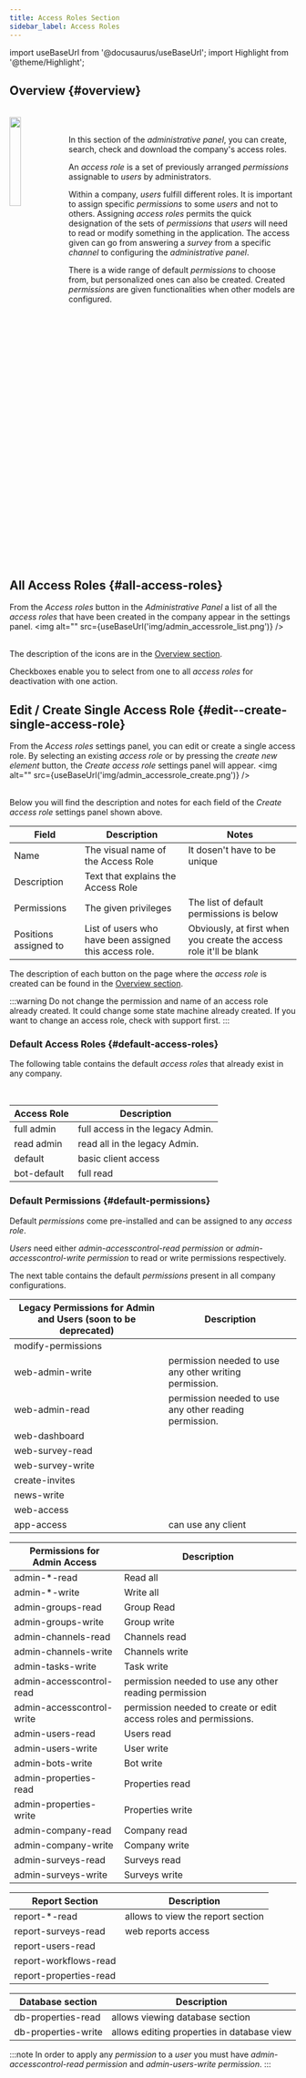 ```yaml
---
title: Access Roles Section
sidebar_label: Access Roles
---
```

import useBaseUrl from '@docusaurus/useBaseUrl';
import Highlight from '@theme/Highlight';

## Overview {#overview}
<br />
<img alt="" src={useBaseUrl('img/admin_accessrole.png')} width= "20%" height= "20%" align="left" />
<br />

In this section of the _administrative panel_, you can create, search, check and download the company's access roles.

An _access role_ is a set of previously arranged _permissions_ assignable to _users_ by administrators.

Within a company, _users_ fulfill different roles. It is important to assign specific _permissions_ to some _users_ and not to others. Assigning _access roles_ permits the quick designation of the sets of _permissions_ that _users_ will need to read or modify something in the application. The access given can go from answering a _survey_ from a specific _channel_ to configuring the _administrative panel_.

There is a wide range of default _permissions_ to choose from, but personalized ones can also be created. Created _permissions_ are given functionalities when other models are configured.

<br clear="left" />


## All Access Roles {#all-access-roles}

From the _Access roles_ button in the _Administrative Panel_ a list of all the _access roles_ that have been created in the company appear in the settings panel.
<img alt="" src={useBaseUrl('img/admin_accessrole_list.png')} />
<br/>
<br/>

The description of the icons are in the [Overview section](admin_overview).
<br/>

Checkboxes enable you to select from one to all _access roles_ for deactivation with one action.

## Edit / Create Single Access Role {#edit--create-single-access-role}
From the _Access roles_ settings panel, you can edit or create a single access role. By selecting an existing _access role_ or by pressing the _create new element_ button, the _Create access role_ settings panel will appear.
<img alt="" src={useBaseUrl('img/admin_accessrole_create.png')}  />
<br />
<br />

Below you will find the description and notes for each field of the _Create access role_ settings panel shown above.

| Field | Description | Notes |
| ---- | ----------- | ----- |
| Name | The visual name of the Access Role | It dosen't have to be unique|
| Description | Text that explains the Access Role | |
| Permissions | The given privileges | The list of default permissions is below |
| Positions assigned to | List of users who have been assigned this access role. | Obviously, at first when you create the access role it'll be blank|

The description of each button on the page where the _access role_ is created can be found in the [Overview section](admin_overview).

:::warning
Do not change the permission and name of an access role already created. It could change some state machine already created. If you want to change an access role, check with support first.
:::

### Default Access Roles {#default-access-roles}
The following table contains the default _access roles_ that already exist in any company.

<br/>

| Access Role      | Description          |
|------------------|----------------------|
| full admin       | full access in the legacy Admin.|
| read admin       | read all in the legacy Admin. |
| default          | basic client access  |
| bot-default      | full read            |

### Default Permissions {#default-permissions}
Default _permissions_ come pre-installed and can be assigned to any _access role_.

_Users_ need either _admin-accesscontrol-read permission_ or _admin-accesscontrol-write permission_ to read or write permissions respectively.

The next table contains the default _permissions_ present in all company configurations.

| Legacy Permissions for Admin and Users (soon to be deprecated)        | Description          |
|----------------------|----------------------|
| modify-permissions |  |
| web-admin-write | permission needed to use any other writing permission. |
| web-admin-read	| permission needed to use any other reading permission. |
| web-dashboard |  |
| web-survey-read |  |
| web-survey-write |  |
| create-invites |  |
| news-write |  |
| web-access |  |
| app-access |	can use any client	|

| Permissions for Admin Access          | Description          |
|----------------------|----------------------|
| admin-*-read |	Read all	|
| admin-*-write	| Write all |
| admin-groups-read	| Group Read |
| admin-groups-write | Group write |
| admin-channels-read	| Channels read |
| admin-channels-write	| Channels write |		
| admin-tasks-write | Task write |
| admin-accesscontrol-read	| permission needed to use any other reading permission |
| admin-accesscontrol-write | permission needed to create or edit access roles and permissions. |
| admin-users-read	| Users read |
| admin-users-write	| User write |		
| admin-bots-write	| Bot write |		
| admin-properties-read	| Properties read |
| admin-properties-write	| Properties write |
| admin-company-read	| Company read |
| admin-company-write	| Company write |
| admin-surveys-read | Surveys read |
| admin-surveys-write	| Surveys write |

| Report Section          | Description          |
|----------------------|----------------------|
| report-*-read | allows to view the report section |
| report-surveys-read | web reports	access |
| report-users-read |  |
| report-workflows-read |  |
| report-properties-read |  |

<!-- | report-*-write" |  |  -->
<!-- | report-surveys-write |  |
| report-users-write |  |
| report-workflows-write |  |
| report-properties-write |  | -->

| Database section | Description     |
|----------------------|----------------------|
| db-properties-read | allows viewing database section |
| db-properties-write | allows editing properties in database view |

:::note
In order to apply any _permission_ to a _user_ you must have _admin-accesscontrol-read permission_ and _admin-users-write permission_. :::
